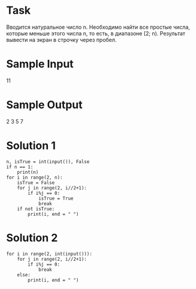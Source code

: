 # Task
Вводится натуральное число n. Необходимо найти все простые числа, которые меньше этого числа n, то есть, в диапазоне [2; n). Результат вывести на экран в строчку через пробел.

# Sample Input
11
# Sample Output
2 3 5 7

# Solution 1

```
n, isTrue = int(input()), False
if n == 1:
	print(n)
for i in range(2, n):
	isTrue = False
	for j in range(2, i//2+1):
		if i%j == 0:
			isTrue = True
			break
	if not isTrue:
		print(i, end = " ")
```
# Solution 2
```
for i in range(2, int(input())):
	for j in range(2, i//2+1):
		if i%j == 0:
			break
	else:
		print(i, end = " ")
```
